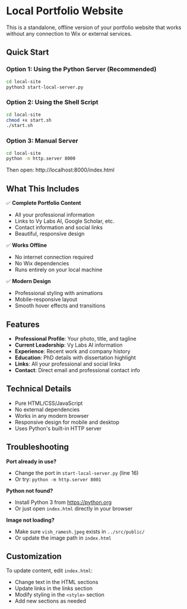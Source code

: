 # Local Portfolio Website

This is a standalone, offline version of your portfolio website that works without any connection to Wix or external services.

## Quick Start

### Option 1: Using the Python Server (Recommended)
```bash
cd local-site
python3 start-local-server.py
```

### Option 2: Using the Shell Script
```bash
cd local-site
chmod +x start.sh
./start.sh
```

### Option 3: Manual Server
```bash
cd local-site
python -m http.server 8000
```

Then open: http://localhost:8000/index.html

## What This Includes

✅ **Complete Portfolio Content**
- All your professional information
- Links to Vy Labs AI, Google Scholar, etc.
- Contact information and social links
- Beautiful, responsive design

✅ **Works Offline**
- No internet connection required
- No Wix dependencies
- Runs entirely on your local machine

✅ **Modern Design**
- Professional styling with animations
- Mobile-responsive layout
- Smooth hover effects and transitions

## Features

- **Professional Profile**: Your photo, title, and tagline
- **Current Leadership**: Vy Labs AI information
- **Experience**: Recent work and company history
- **Education**: PhD details with dissertation highlight
- **Links**: All your professional and social links
- **Contact**: Direct email and professional contact info

## Technical Details

- Pure HTML/CSS/JavaScript
- No external dependencies
- Works in any modern browser
- Responsive design for mobile and desktop
- Uses Python's built-in HTTP server

## Troubleshooting

**Port already in use?**
- Change the port in `start-local-server.py` (line 16)
- Or try: `python -m http.server 8001`

**Python not found?**
- Install Python 3 from https://python.org
- Or just open `index.html` directly in your browser

**Image not loading?**
- Make sure `vish_ramesh.jpeg` exists in `../src/public/`
- Or update the image path in `index.html`

## Customization

To update content, edit `index.html`:
- Change text in the HTML sections
- Update links in the links section
- Modify styling in the `<style>` section
- Add new sections as needed 
